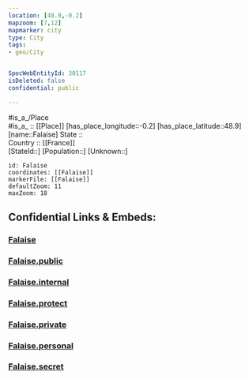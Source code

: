 ```yaml
---
location: [48.9,-0.2] 
mapzoom: [7,12] 
mapmarker: city 
type: City
tags:
- geo/City


SpocWebEntityId: 30117
isDeleted: false
confidential: public

---
```

#is_a_/Place  
#is_a_ :: [[Place]] 
[has_place_longitude::-0.2] 
[has_place_latitude::48.9] 
[name::Falaise] 
State ::  
Country :: [[France]]  
[StateId::] 
[Population::] 
[Unknown::] 


```leaflet
id: Falaise
coordinates: [[Falaise]] 
markerFile: [[Falaise]] 
defaultZoom: 11 
maxZoom: 18
```


## Confidential Links & Embeds: 

### [Falaise](/_Standards/Earth/Continent/Europe/Europe~West/France/regions~France/Normandie/departments~Normandie/Calvados/communes~Calvados/Caen/cities~Caen/Falaise.md) 

### [Falaise.public](/_public/Earth/Continent/Europe/Europe~West/France/regions~France/Normandie/departments~Normandie/Calvados/communes~Calvados/Caen/cities~Caen/Falaise.public.md) 

### [Falaise.internal](/_internal/Earth/Continent/Europe/Europe~West/France/regions~France/Normandie/departments~Normandie/Calvados/communes~Calvados/Caen/cities~Caen/Falaise.internal.md) 

### [Falaise.protect](/_protect/Earth/Continent/Europe/Europe~West/France/regions~France/Normandie/departments~Normandie/Calvados/communes~Calvados/Caen/cities~Caen/Falaise.protect.md) 

### [Falaise.private](/_private/Earth/Continent/Europe/Europe~West/France/regions~France/Normandie/departments~Normandie/Calvados/communes~Calvados/Caen/cities~Caen/Falaise.private.md) 

### [Falaise.personal](/_personal/Earth/Continent/Europe/Europe~West/France/regions~France/Normandie/departments~Normandie/Calvados/communes~Calvados/Caen/cities~Caen/Falaise.personal.md) 

### [Falaise.secret](/_secret/Earth/Continent/Europe/Europe~West/France/regions~France/Normandie/departments~Normandie/Calvados/communes~Calvados/Caen/cities~Caen/Falaise.secret.md)

